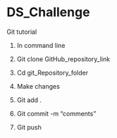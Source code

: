 # DS_Challenge


Git  tutorial
1. In command line
2. Git clone GitHub_repository_link
3. Cd git_Repository_folder
   
   
4. Make changes
5. Git add .
6. Git commit -m “comments”
7. Git push